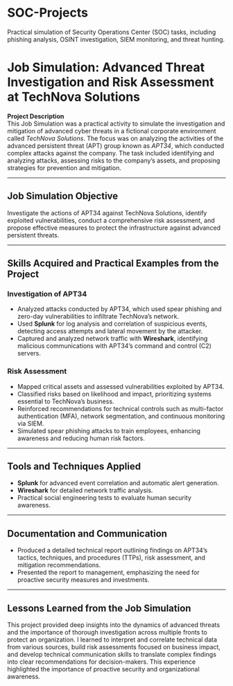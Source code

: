 # SOC-Projects
Practical simulation of Security Operations Center (SOC) tasks, including phishing analysis, OSINT investigation, SIEM monitoring, and threat hunting.

# Job Simulation: Advanced Threat Investigation and Risk Assessment at TechNova Solutions

**Project Description**  
This Job Simulation was a practical activity to simulate the investigation and mitigation of advanced cyber threats in a fictional corporate environment called *TechNova Solutions*. The focus was on analyzing the activities of the advanced persistent threat (APT) group known as *APT34*, which conducted complex attacks against the company. The task included identifying and analyzing attacks, assessing risks to the company’s assets, and proposing strategies for prevention and mitigation.

---

## Job Simulation Objective  
Investigate the actions of APT34 against TechNova Solutions, identify exploited vulnerabilities, conduct a comprehensive risk assessment, and propose effective measures to protect the infrastructure against advanced persistent threats.

---

## Skills Acquired and Practical Examples from the Project

### Investigation of APT34  
- Analyzed attacks conducted by APT34, which used spear phishing and zero-day vulnerabilities to infiltrate TechNova’s network.  
- Used **Splunk** for log analysis and correlation of suspicious events, detecting access attempts and lateral movement by the attacker.  
- Captured and analyzed network traffic with **Wireshark**, identifying malicious communications with APT34’s command and control (C2) servers.

### Risk Assessment  
- Mapped critical assets and assessed vulnerabilities exploited by APT34.  
- Classified risks based on likelihood and impact, prioritizing systems essential to TechNova’s business.  
- Reinforced recommendations for technical controls such as multi-factor authentication (MFA), network segmentation, and continuous monitoring via SIEM.  
- Simulated spear phishing attacks to train employees, enhancing awareness and reducing human risk factors.

---

## Tools and Techniques Applied  
- **Splunk** for advanced event correlation and automatic alert generation.  
- **Wireshark** for detailed network traffic analysis.  
- Practical social engineering tests to evaluate human security awareness.

---

## Documentation and Communication  
- Produced a detailed technical report outlining findings on APT34’s tactics, techniques, and procedures (TTPs), risk assessment, and mitigation recommendations.  
- Presented the report to management, emphasizing the need for proactive security measures and investments.

---

## Lessons Learned from the Job Simulation  
This project provided deep insights into the dynamics of advanced threats and the importance of thorough investigation across multiple fronts to protect an organization. I learned to interpret and correlate technical data from various sources, build risk assessments focused on business impact, and develop technical communication skills to translate complex findings into clear recommendations for decision-makers. This experience highlighted the importance of proactive security and organizational awareness.
